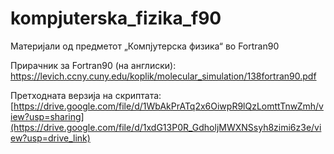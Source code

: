 # kompjuterska_fizika_f90
Материјали од предметот „Компјутерска физика“ во Fortran90

Прирачник за Fortran90 (на англиски): https://levich.ccny.cuny.edu/koplik/molecular_simulation/138fortran90.pdf

Претходната верзија на скриптата: [https://drive.google.com/file/d/1WbAkPrATq2x6OiwpR9lQzLomttTnwZmh/view?usp=sharing](https://drive.google.com/file/d/1xdG13P0R_GdholjMWXNSsyh8zimi6z3e/view?usp=drive_link)
